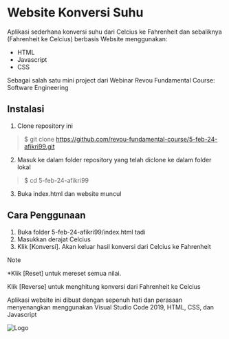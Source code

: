 # Website Konversi Suhu

Aplikasi sederhana konversi suhu dari Celcius ke Fahrenheit dan sebaliknya (Fahrenheit ke Celcius) berbasis Website menggunakan:
- HTML
- Javascript
- CSS

Sebagai salah satu mini project dari Webinar Revou Fundamental Course: Software Engineering


## Instalasi
1. Clone repository ini
> $ git clone https://github.com/revou-fundamental-course/5-feb-24-afikri99.git

2. Masuk ke dalam folder repository yang telah diclone ke dalam folder lokal
> $ cd 5-feb-24-afikri99

3. Buka index.html dan website muncul

## Cara Penggunaan
1. Buka folder 5-feb-24-afikri99/index.html tadi
2. Masukkan derajat Celcius
3. Klik [Konversi]. Akan keluar hasil konversi dari Celcius ke Fahrenheit

> [!NOTE]
> *Klik [Reset] untuk mereset semua nilai.
> 
> Klik [Reverse] untuk menghitung konversi dari Fahrenheit ke Celcius
> 
> Aplikasi website ini dibuat dengan sepenuh hati dan perasaan menyenangkan menggunakan Visual Studio Code 2019, HTML, CSS, dan Javascript

![Logo](https://fikriahmad.my.id/wp-content/uploads/2024/02/logo_fikriahmadv2_blue.png)

